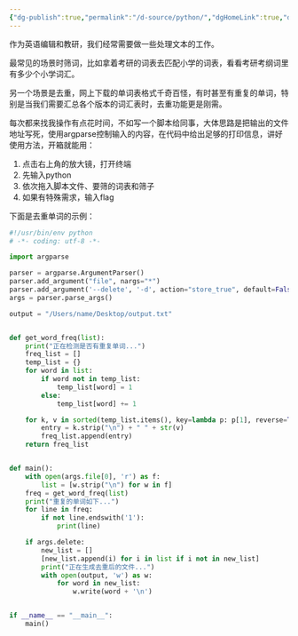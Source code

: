 ```yaml
---
{"dg-publish":true,"permalink":"/d-source/python/","dgHomeLink":true,"dgPassFrontmatter":false}
---
```


作为英语编辑和教研，我们经常需要做一些处理文本的工作。

最常见的场景时筛词，比如拿着考研的词表去匹配小学的词表，看看考研考纲词里有多少个小学词汇。

另一个场景是去重，网上下载的单词表格式千奇百怪，有时甚至有重复的单词，特别是当我们需要汇总各个版本的词汇表时，去重功能更是刚需。

每次都来找我操作有点花时间，不如写一个脚本给同事，大体思路是把输出的文件地址写死，使用argparse控制输入的内容，在代码中给出足够的打印信息，讲好使用方法，开箱就能用：
1. 点击右上角的放大镜，打开终端
2. 先输入python
3. 依次拖入脚本文件、要筛的词表和筛子
4. 如果有特殊需求，输入flag

下面是去重单词的示例：

```Python
#!/usr/bin/env python
# -*- coding: utf-8 -*-

import argparse

parser = argparse.ArgumentParser()
parser.add_argument("file", nargs="*")
parser.add_argument('--delete', '-d', action="store_true", default=False, help="Delete Repeated Words")
args = parser.parse_args()

output = "/Users/name/Desktop/output.txt"


def get_word_freq(list):
    print("正在检测是否有重复单词...")
    freq_list = []
    temp_list = {}
    for word in list:
        if word not in temp_list:
            temp_list[word] = 1
        else:
            temp_list[word] += 1

    for k, v in sorted(temp_list.items(), key=lambda p: p[1], reverse=True):
        entry = k.strip("\n") + " " + str(v)
        freq_list.append(entry)
    return freq_list


def main():
    with open(args.file[0], 'r') as f:
        list = [w.strip("\n") for w in f]
    freq = get_word_freq(list)
    print("重复的单词如下...")
    for line in freq:
        if not line.endswith('1'):
            print(line)

    if args.delete:
        new_list = []
        [new_list.append(i) for i in list if i not in new_list]
        print("正在生成去重后的文件...")
        with open(output, 'w') as w:
            for word in new_list:
                w.write(word + '\n')


if __name__ == "__main__":
    main()

```